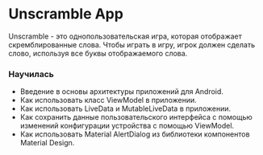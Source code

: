 # Unscramble App

Unscramble - это однопользовательская игра, которая отображает скремблированные слова. 
Чтобы играть в игру, игрок должен сделать слово, используя все буквы отображаемого слова.

### Научилась
- Введение в основы архитектуры приложений для Android.
- Как использовать класс ViewModel в приложении.
- Как использовать LiveData и MutableLiveData в приложении.
- Как сохранить данные пользовательского интерфейса с помощью изменений конфигурации устройства с помощью ViewModel.
- Как использовать Material AlertDialog из библиотеки компонентов Material Design.
